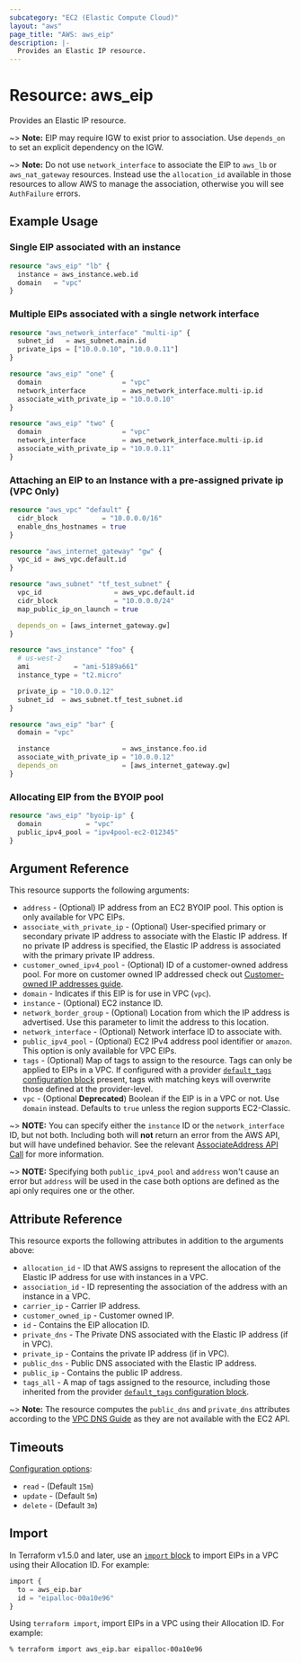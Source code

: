 ```yaml
---
subcategory: "EC2 (Elastic Compute Cloud)"
layout: "aws"
page_title: "AWS: aws_eip"
description: |-
  Provides an Elastic IP resource.
---
```


# Resource: aws_eip

Provides an Elastic IP resource.

~> **Note:** EIP may require IGW to exist prior to association. Use `depends_on` to set an explicit dependency on the IGW.

~> **Note:** Do not use `network_interface` to associate the EIP to `aws_lb` or `aws_nat_gateway` resources. Instead use the `allocation_id` available in those resources to allow AWS to manage the association, otherwise you will see `AuthFailure` errors.

## Example Usage

### Single EIP associated with an instance

```terraform
resource "aws_eip" "lb" {
  instance = aws_instance.web.id
  domain   = "vpc"
}
```

### Multiple EIPs associated with a single network interface

```terraform
resource "aws_network_interface" "multi-ip" {
  subnet_id   = aws_subnet.main.id
  private_ips = ["10.0.0.10", "10.0.0.11"]
}

resource "aws_eip" "one" {
  domain                    = "vpc"
  network_interface         = aws_network_interface.multi-ip.id
  associate_with_private_ip = "10.0.0.10"
}

resource "aws_eip" "two" {
  domain                    = "vpc"
  network_interface         = aws_network_interface.multi-ip.id
  associate_with_private_ip = "10.0.0.11"
}
```

### Attaching an EIP to an Instance with a pre-assigned private ip (VPC Only)

```terraform
resource "aws_vpc" "default" {
  cidr_block           = "10.0.0.0/16"
  enable_dns_hostnames = true
}

resource "aws_internet_gateway" "gw" {
  vpc_id = aws_vpc.default.id
}

resource "aws_subnet" "tf_test_subnet" {
  vpc_id                  = aws_vpc.default.id
  cidr_block              = "10.0.0.0/24"
  map_public_ip_on_launch = true

  depends_on = [aws_internet_gateway.gw]
}

resource "aws_instance" "foo" {
  # us-west-2
  ami           = "ami-5189a661"
  instance_type = "t2.micro"

  private_ip = "10.0.0.12"
  subnet_id  = aws_subnet.tf_test_subnet.id
}

resource "aws_eip" "bar" {
  domain = "vpc"

  instance                  = aws_instance.foo.id
  associate_with_private_ip = "10.0.0.12"
  depends_on                = [aws_internet_gateway.gw]
}
```

### Allocating EIP from the BYOIP pool

```terraform
resource "aws_eip" "byoip-ip" {
  domain           = "vpc"
  public_ipv4_pool = "ipv4pool-ec2-012345"
}
```

## Argument Reference

This resource supports the following arguments:

* `address` - (Optional) IP address from an EC2 BYOIP pool. This option is only available for VPC EIPs.
* `associate_with_private_ip` - (Optional) User-specified primary or secondary private IP address to associate with the Elastic IP address. If no private IP address is specified, the Elastic IP address is associated with the primary private IP address.
* `customer_owned_ipv4_pool` - (Optional) ID  of a customer-owned address pool. For more on customer owned IP addressed check out [Customer-owned IP addresses guide](https://docs.aws.amazon.com/outposts/latest/userguide/outposts-networking-components.html#ip-addressing).
* `domain` - Indicates if this EIP is for use in VPC (`vpc`).
* `instance` - (Optional) EC2 instance ID.
* `network_border_group` - (Optional) Location from which the IP address is advertised. Use this parameter to limit the address to this location.
* `network_interface` - (Optional) Network interface ID to associate with.
* `public_ipv4_pool` - (Optional) EC2 IPv4 address pool identifier or `amazon`.
  This option is only available for VPC EIPs.
* `tags` - (Optional) Map of tags to assign to the resource. Tags can only be applied to EIPs in a VPC. If configured with a provider [`default_tags` configuration block](https://registry.terraform.io/providers/hashicorp/aws/latest/docs#default_tags-configuration-block) present, tags with matching keys will overwrite those defined at the provider-level.
* `vpc` - (Optional **Deprecated**) Boolean if the EIP is in a VPC or not. Use `domain` instead.
  Defaults to `true` unless the region supports EC2-Classic.

~> **NOTE:** You can specify either the `instance` ID or the `network_interface` ID, but not both. Including both will **not** return an error from the AWS API, but will have undefined behavior. See the relevant [AssociateAddress API Call][1] for more information.

~> **NOTE:** Specifying both `public_ipv4_pool` and `address` won't cause an error but `address` will be used in the
case both options are defined as the api only requires one or the other.

## Attribute Reference

This resource exports the following attributes in addition to the arguments above:

* `allocation_id` - ID that AWS assigns to represent the allocation of the Elastic IP address for use with instances in a VPC.
* `association_id` - ID representing the association of the address with an instance in a VPC.
* `carrier_ip` - Carrier IP address.
* `customer_owned_ip` - Customer owned IP.
* `id` - Contains the EIP allocation ID.
* `private_dns` - The Private DNS associated with the Elastic IP address (if in VPC).
* `private_ip` - Contains the private IP address (if in VPC).
* `public_dns` - Public DNS associated with the Elastic IP address.
* `public_ip` - Contains the public IP address.
* `tags_all` - A map of tags assigned to the resource, including those inherited from the provider [`default_tags` configuration block](https://registry.terraform.io/providers/hashicorp/aws/latest/docs#default_tags-configuration-block).

~> **Note:** The resource computes the `public_dns` and `private_dns` attributes according to the [VPC DNS Guide](https://docs.aws.amazon.com/vpc/latest/userguide/vpc-dns.html#vpc-dns-hostnames) as they are not available with the EC2 API.

## Timeouts

[Configuration options](https://developer.hashicorp.com/terraform/language/resources/syntax#operation-timeouts):

- `read` - (Default `15m`)
- `update` - (Default `5m`)
- `delete` - (Default `3m`)

## Import

In Terraform v1.5.0 and later, use an [`import` block](https://developer.hashicorp.com/terraform/language/import) to import EIPs in a VPC using their Allocation ID. For example:

```terraform
import {
  to = aws_eip.bar
  id = "eipalloc-00a10e96"
}
```

Using `terraform import`, import EIPs in a VPC using their Allocation ID. For example:

```console
% terraform import aws_eip.bar eipalloc-00a10e96
```

[1]: https://docs.aws.amazon.com/AWSEC2/latest/APIReference/API_AssociateAddress.html
